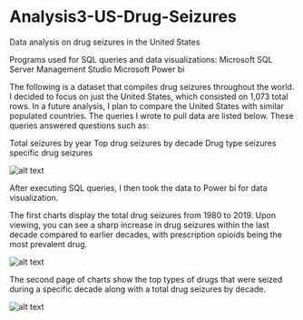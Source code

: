 # Analysis3-US-Drug-Seizures
Data analysis on drug seizures in the United States

Programs used for SQL queries and data visualizations:
Microsoft SQL Server Management Studio
Microsoft Power bi

The following is a dataset that compiles drug seizures
throughout the world. I decided to focus on just
the United States, which consisted on 1,073 total rows.
In a future analysis, I plan to compare the United States
with similar populated countries.
The queries I wrote to pull data are
listed below. These queries answered questions such as: 

Total seizures by year
Top drug seizures by decade
Drug type seizures
specific drug seizures

![alt text](https://github.com/justinjfisher90/Analysis3-US-Drug-Seizures/blob/main/sqlsc.PNG)

After executing SQL queries, I then took the data to Power bi
for data visualization.

The first charts display the total drug seizures from 1980
to 2019. Upon viewing, you can see a sharp increase in drug
seizures within the last decade compared to earlier decades,
with prescription opioids being the most prevalent drug.

![alt text](https://github.com/justinjfisher90/Analysis3-US-Drug-Seizures/blob/main/drug_seizuresc.PNG)

The second page of charts show the top types of drugs that were
seized during a specific decade along with a total drug
seizures by decade.

![alt text](https://github.com/justinjfisher90/Analysis3-US-Drug-Seizures/blob/main/drug_seizuresc2.PNG)

